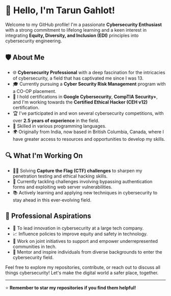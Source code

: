 # 👋 Hello, I'm Tarun Gahlot!

Welcome to my GitHub profile! I'm a passionate **Cybersecurity Enthusiast** with a strong commitment to lifelong learning and a keen interest in integrating **Equity, Diversity, and Inclusion (EDI)** principles into cybersecurity engineering.

## 🛡️ About Me

- 🌐 **Cybersecurity Professional** with a deep fascination for the intricacies of cybersecurity, a field that has captivated me since I was 13.
- 🎓 Currently pursuing a **Cyber Security Risk Management** program with a CO-OP placement.
- 💼 I hold certifications in **Google Cybersecurity**, **CompTIA Security+**, and I'm working towards the **Certified Ethical Hacker (CEH v12)** certification.
- 🏆 I've participated in and won several cybersecurity competitions, with over **2.5 years of experience** in the field.
- 🔧 Skilled in various programming languages.
- 🌍 Originally from India, now based in British Columbia, Canada, where I have greater access to resources and opportunities to develop my skills.

## 🔍 What I'm Working On

- 🕵️‍♂️ Solving **Capture the Flag (CTF) challenges** to sharpen my penetration testing and ethical hacking skills.
- 🤖 Currently tackling challenges involving bypassing authentication forms and exploiting web server vulnerabilities.
- 📚 Actively learning and applying new techniques in cybersecurity to stay ahead in this ever-evolving field.

## 🎯 Professional Aspirations

- 💼 To lead innovation in cybersecurity at a large tech company.
- 📈 Influence policies to improve equity and safety in technology.
- 🤝 Work on joint initiatives to support and empower underrepresented communities in tech.
- 🌟 Mentor and inspire individuals from diverse backgrounds to enter the cybersecurity field.

Feel free to explore my repositories, contribute, or reach out to discuss all things cybersecurity! Let's make the digital world a safer place, together.

---

⭐️ **Remember to star my repositories if you find them helpful!**

